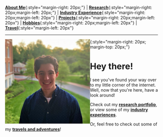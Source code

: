 [**About Me**](aboutMe/index.md){:style="margin-right: 20px;"}
|
[**Research**](research/index.md){:style="margin-right: 20px;margin-left: 20px;"}
|
[**Industry Experience**](industryExperience/index.md){:style="margin-right: 20px;margin-left: 20px"}
|
[**Projects**](projects/index.md){:style="margin-right: 20px;margin-left: 20px"}
|
[**Hobbies**](hobbies/index.md){:style="margin-right: 20px;margin-left: 20px"}
|
[**Travel**](travel/index.md){:style="margin-left: 20px"}

___

<img align="left" width="280" height="280" src="pics/Profile.jpg">{:style="margin-right: 20px; margin-top: 20px;"}
# Hey there!

I see you've found your way over to my little corner of the internet. Well, now that you're here, have a look around!

Check out my [**research portfolio**](research/index.md#research), or view some of my [**industry experiences**](industryExperience/index.md#industry-experience).

Or, feel free to check out some of my [**travels and adventures**](travel/index.md#travel)!
